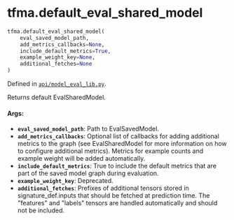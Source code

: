 <div itemscope itemtype="http://developers.google.com/ReferenceObject">
<meta itemprop="name" content="tfma.default_eval_shared_model" />
<meta itemprop="path" content="Stable" />
</div>

# tfma.default_eval_shared_model

``` python
tfma.default_eval_shared_model(
    eval_saved_model_path,
    add_metrics_callbacks=None,
    include_default_metrics=True,
    example_weight_key=None,
    additional_fetches=None
)
```



Defined in [`api/model_eval_lib.py`](https://github.com/tensorflow/model-analysis/tree/master/tensorflow_model_analysis/api/model_eval_lib.py).

<!-- Placeholder for "Used in" -->

Returns default EvalSharedModel.

#### Args:

* <b>`eval_saved_model_path`</b>: Path to EvalSavedModel.
* <b>`add_metrics_callbacks`</b>: Optional list of callbacks for adding additional
    metrics to the graph (see EvalSharedModel for more information on how to
    configure additional metrics). Metrics for example counts and example
    weight will be added automatically.
* <b>`include_default_metrics`</b>: True to include the default metrics that are part
    of the saved model graph during evaluation.
* <b>`example_weight_key`</b>: Deprecated.
* <b>`additional_fetches`</b>: Prefixes of additional tensors stored in
    signature_def.inputs that should be fetched at prediction time. The
    "features" and "labels" tensors are handled automatically and should not
    be included.